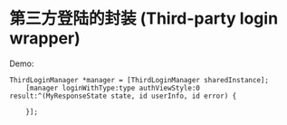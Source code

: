 

第三方登陆的封装 (Third-party login wrapper)
===============

Demo:

	ThirdLoginManager *manager = [ThirdLoginManager sharedInstance];
	    [manager loginWithType:type authViewStyle:0 result:^(MyResponseState state, id userInfo, id error) {
	        
	    }];



